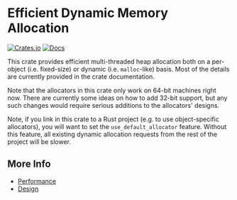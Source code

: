 <!-- Copyright 2017 the authors. See the 'Copyright and license' section of the README.md file at the top-level directory of this repository.

Licensed under the Apache License, Version 2.0 (the LICENSE file). This file may not be copied, modified, or distributed except according to those terms. -->

# Efficient Dynamic Memory Allocation

[![Crates.io](https://img.shields.io/crates/v/elfmalloc.svg)](https://crates.io/crates/elfmalloc)
[![Docs](https://docs.rs/elfmalloc/badge.svg)](https://docs.rs/elfmalloc)

This crate provides efficient multi-threaded heap allocation both on a
per-object (i.e. fixed-size) or dynamic (i.e. `malloc`-like) basis.
Most of the details are currently provided in the crate documentation.

Note that the allocators in this crate only work on 64-bit machines
right now. There are currently some ideas on how to add 32-bit support,
but any such changes would require serious additions to the allocators'
designs.

Note, if you link in this crate to a Rust project (e.g. to use object-specific
allocators), you will want to set the `use_default_allocator` feature. Without
this feature, all existing dynamic allocation requests from the rest of the
project will be slower.

## More Info

* [Performance](https://github.com/ezrosent/allocators-rs/blob/master/info/elfmalloc-performance.md)
* [Design](https://github.com/ezrosent/allocators-rs/blob/master/info/elfmalloc.md)
